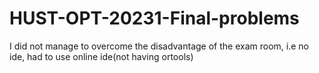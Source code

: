 # HUST-OPT-20231-Final-problems

I did not manage to overcome the disadvantage of the exam room, i.e no ide, had to use online ide(not having ortools)
